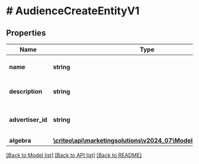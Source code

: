 # # AudienceCreateEntityV1

## Properties

Name | Type | Description | Notes
------------ | ------------- | ------------- | -------------
**name** | **string** | Name of the audience |
**description** | **string** | Description of the audience | [optional]
**advertiser_id** | **string** | Advertiser associated to the audience |
**algebra** | [**\criteo\api\marketingsolutions\v2024_07\Model\AlgebraNodeV1**](AlgebraNodeV1.md) |  |

[[Back to Model list]](../../README.md#models) [[Back to API list]](../../README.md#endpoints) [[Back to README]](../../README.md)
